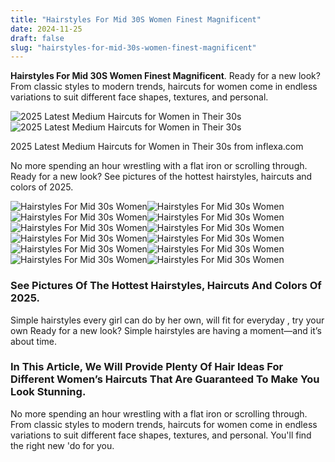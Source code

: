 ```yaml
---
title: "Hairstyles For Mid 30S Women Finest Magnificent"
date: 2024-11-25
draft: false
slug: "hairstyles-for-mid-30s-women-finest-magnificent" 
---
```


**Hairstyles For Mid 30S Women Finest Magnificent**. Ready for a new look? From classic styles to modern trends, haircuts for women come in endless variations to suit different face shapes, textures, and personal.

![2025 Latest Medium Haircuts for Women in Their 30s](https://inflexa.com/wp-content/uploads/2019/01/most-recently-released-medium-haircuts-for-women-in-their-30s-inside-35-best-haircuts-for-women-over-30-short-long-hairstyle-ideas.jpg)![2025 Latest Medium Haircuts for Women in Their 30s](https://inflexa.com/wp-content/uploads/2019/01/most-recently-released-medium-haircuts-for-women-in-their-30s-inside-35-best-haircuts-for-women-over-30-short-long-hairstyle-ideas.jpg)

2025 Latest Medium Haircuts for Women in Their 30s from inflexa.com

No more spending an hour wrestling with a flat iron or scrolling through. Ready for a new look? See pictures of the hottest hairstyles, haircuts and colors of 2025.

![Hairstyles For Mid 30s Women ](https://hairstyleonpoint.com/wp-content/uploads/2017/01/Trendy-Haircuts-For-Women-Over-30-20.jpg " 30 Trendy Haircuts for Women Over 30 to Try in 2024")![Hairstyles For Mid 30s Women ](https://hairstyleonpoint.com/wp-content/uploads/2017/01/Trendy-Haircuts-For-Women-Over-30-9.jpg " 30 Trendy Haircuts for Women Over 30 to Try in 2024")![Hairstyles For Mid 30s Women ](https://deavita.net/wp-content/uploads/2023/01/choppy-layers-trendy-hair-color-gray-medium-length-hair.webp " Best haircuts for women over 30 Various ideas for trendy haircuts for")![Hairstyles For Mid 30s Women ](https://content.latest-hairstyles.com/wp-content/uploads/trendy-medium-shag-for-a-30-year-old-with-a-long-face-shape.jpg " 27 Flattering Haircuts for Women Over 30 That Are Still Trendy")![Hairstyles For Mid 30s Women ](https://www.pouted.com/wp-content/uploads/2021/09/2021-09-17_164956.jpg?x43083 " Cute Hairstyles for Women in Their 30's Practical and Modern")![Hairstyles For Mid 30s Women ](https://inflexa.com/wp-content/uploads/2019/01/hair-within-most-popular-medium-haircuts-for-women-in-their-30s.jpg " 2025 Latest Medium Haircuts for Women in Their 30s")![Hairstyles For Mid 30s Women ](https://content.latest-hairstyles.com/wp-content/uploads/professional-inverted-bob-for-30-year-old-women.jpg " 27 Flattering Haircuts for Women Over 30 That Are Still Trendy")![Hairstyles For Mid 30s Women ](https://inflexa.com/wp-content/uploads/2019/01/most-recently-released-medium-haircuts-for-women-in-their-30s-inside-35-best-haircuts-for-women-over-30-short-long-hairstyle-ideas.jpg " 2025 Latest Medium Haircuts for Women in Their 30s")![Hairstyles For Mid 30s Women ](https://inflexa.com/wp-content/uploads/2019/01/flattering-haircuts-for-women-in-their-30s.jpg " 2025 Latest Medium Haircuts for Women in Their 30s")![Hairstyles For Mid 30s Women ](https://inflexa.com/wp-content/uploads/2019/01/40-easy-medium-length-hairstyles-haircuts-for-women-2019-how-to-with-regard-to-most-recently-released-medium-haircuts-for-women-in-their-30s.jpg " 2025 Latest Medium Haircuts for Women in Their 30s")![Hairstyles For Mid 30s Women ](https://hairstyleonpoint.com/wp-content/uploads/2017/01/Trendy-Haircuts-For-Women-Over-30-2.jpg " 30 Trendy Haircuts for Women Over 30 to Try in 2024")![Hairstyles For Mid 30s Women ](https://hairstyleonpoint.com/wp-content/uploads/2017/01/Trendy-Haircuts-For-Women-Over-30-30.jpg " 30 Trendy Haircuts for Women Over 30 to Try in 2024")

### See Pictures Of The Hottest Hairstyles, Haircuts And Colors Of 2025.

Simple hairstyles every girl can do by her own, will fit for everyday , try your own Ready for a new look? Simple hairstyles are having a moment—and it’s about time.

### In This Article, We Will Provide Plenty Of Hair Ideas For Different Women’s Haircuts That Are Guaranteed To Make You Look Stunning.

No more spending an hour wrestling with a flat iron or scrolling through. From classic styles to modern trends, haircuts for women come in endless variations to suit different face shapes, textures, and personal. You'll find the right new 'do for you.